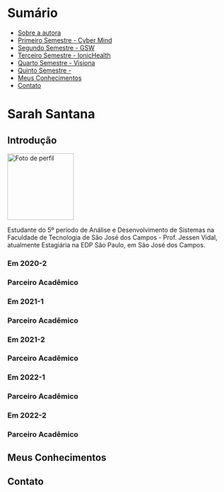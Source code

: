 # Sumário

* [Sobre a autora ](#introdução)
* [Primeiro Semestre - Cyber Mind](#em-2020-2)
* [Segundo Semestre - GSW](#em-2021-1)
* [Terceiro Semestre - IonicHealth](#em-2021-2)
* [Quarto Semestre - Visiona](#em-2022-1)
* [Quinto Semestre - ](#em-2022-2)
* [Meus Conhecimentos](#meus-conhecimentos)
* [Contato](#contato)

# Sarah Santana

## Introdução

<div>
  <img src="https://avatars.githubusercontent.com/u/72801105?v=4" alt="Foto de perfil" width=150 height=150 />
  <p>Estudante do 5º período de Análise e Desenvolvimento de Sistemas na Faculdade de Tecnologia de São José dos Campos - Prof. Jessen Vidal, atualmente Estagiária na EDP São Paulo, em São José dos Campos.</p>
</div>


### Em 2020-2

### Parceiro Acadêmico



### Em 2021-1

### Parceiro Acadêmico



### Em 2021-2

### Parceiro Acadêmico



### Em 2022-1

### Parceiro Acadêmico



### Em 2022-2

### Parceiro Acadêmico



## Meus Conhecimentos



## Contato


